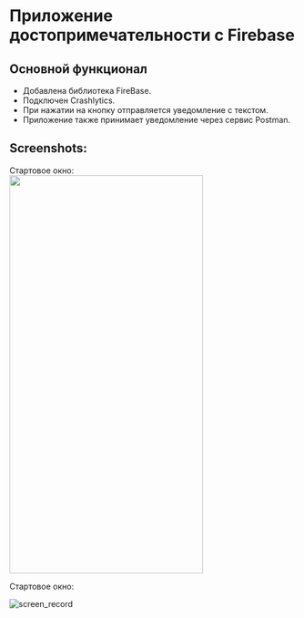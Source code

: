 # Приложение достопримечательности с Firebase

## Основной функционал
- Добавлена библиотека FireBase.
- Подключен Crashlytics.
- При нажатии на кнопку отправляется уведомление с текстом.
- Приложение также принимает уведомление через сервис Postman.

## Screenshots:
Стартовое окно: <br>
<img src="https://github.com/KonstantinSham/proba/assets/69507445/219e78bf-a27f-45cf-a249-c60f359204fa" width="340" height="699" />  <br>

Стартовое окно: <br>

![screen_record](https://github.com/KonstantinSham/proba/assets/69507445/b564ac3d-8ae2-469a-8fd0-4ca5184609e6)

